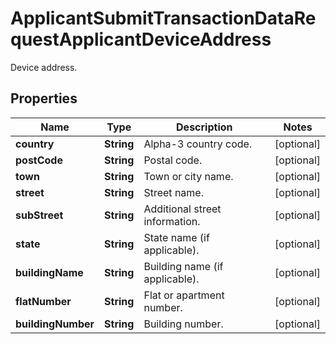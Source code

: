 

# ApplicantSubmitTransactionDataRequestApplicantDeviceAddress

Device address.

## Properties

| Name | Type | Description | Notes |
|------------ | ------------- | ------------- | -------------|
|**country** | **String** | Alpha-3 country code. |  [optional] |
|**postCode** | **String** | Postal code. |  [optional] |
|**town** | **String** | Town or city name. |  [optional] |
|**street** | **String** | Street name. |  [optional] |
|**subStreet** | **String** | Additional street information. |  [optional] |
|**state** | **String** | State name (if applicable). |  [optional] |
|**buildingName** | **String** | Building name (if applicable). |  [optional] |
|**flatNumber** | **String** | Flat or apartment number. |  [optional] |
|**buildingNumber** | **String** | Building number. |  [optional] |



